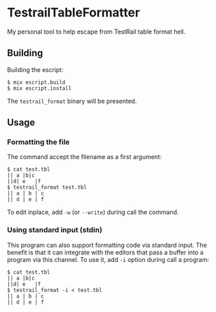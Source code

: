 # TestrailTableFormatter

My personal tool to help escape from TestRail table format hell.

## Building 

Building the escript:

```shell
$ mix escript.build
$ mix escript.install
```

The `testrail_format` binary will be presented. 

## Usage

### Formatting the file

The command accept the filename as a first argument:

```shell
$ cat test.tbl
|| a |b|c
||d| e   |f
$ testrail_format test.tbl
|| a | b | c
|| d | e | f

```

To edit inplace, add `-w` (or `--write`) during call the command.

### Using standard input (stdin)

This program can also support formatting code via standard input. The benefit is that 
it can integrate with the editors that pass a buffer into a program via this channel. To 
use it, add `-i` option during call a program:

```shell
$ cat test.tbl
|| a |b|c
||d| e   |f
$ testrail_format -i < test.tbl
|| a | b | c
|| d | e | f

```
